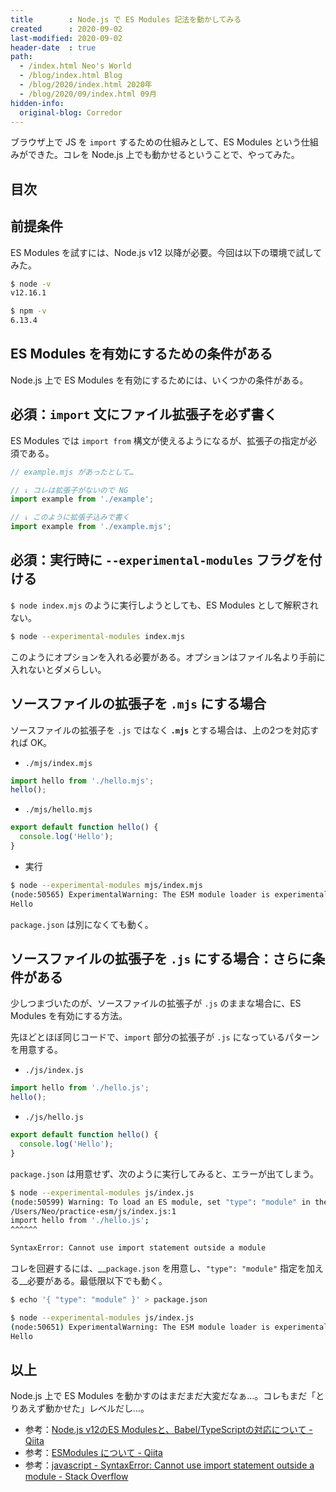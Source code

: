```yaml
---
title        : Node.js で ES Modules 記法を動かしてみる
created      : 2020-09-02
last-modified: 2020-09-02
header-date  : true
path:
  - /index.html Neo's World
  - /blog/index.html Blog
  - /blog/2020/index.html 2020年
  - /blog/2020/09/index.html 09月
hidden-info:
  original-blog: Corredor
---
```


ブラウザ上で JS を `import` するための仕組みとして、ES Modules という仕組みができた。コレを Node.js 上でも動かせるということで、やってみた。

## 目次

## 前提条件

ES Modules を試すには、Node.js v12 以降が必要。今回は以下の環境で試してみた。

```bash
$ node -v
v12.16.1

$ npm -v
6.13.4
```

## ES Modules を有効にするための条件がある

Node.js 上で ES Modules を有効にするためには、いくつかの条件がある。

## 必須：`import` 文にファイル拡張子を必ず書く

ES Modules では `import from` 構文が使えるようになるが、拡張子の指定が必須である。

```javascript
// example.mjs があったとして…

// ↓ コレは拡張子がないので NG
import example from './example';

// ↓ このように拡張子込みで書く
import example from './example.mjs';
```

## 必須：実行時に `--experimental-modules` フラグを付ける

`$ node index.mjs` のように実行しようとしても、ES Modules として解釈されない。

```bash
$ node --experimental-modules index.mjs
```

このようにオプションを入れる必要がある。オプションはファイル名より手前に入れないとダメらしい。

## ソースファイルの拡張子を `.mjs` にする場合

ソースファイルの拡張子を `.js` ではなく __`.mjs`__ とする場合は、上の2つを対応すれば OK。

- `./mjs/index.mjs`

```javascript
import hello from './hello.mjs';
hello();
```

- `./mjs/hello.mjs`

```javascript
export default function hello() {
  console.log('Hello');
}
```

- 実行

```bash
$ node --experimental-modules mjs/index.mjs
(node:50565) ExperimentalWarning: The ESM module loader is experimental.
Hello
```

`package.json` は別になくても動く。

## ソースファイルの拡張子を `.js` にする場合：さらに条件がある

少しつまづいたのが、ソースファイルの拡張子が `.js` のままな場合に、ES Modules を有効にする方法。

先ほどとほぼ同じコードで、`import` 部分の拡張子が `.js` になっているパターンを用意する。

- `./js/index.js`

```javascript
import hello from './hello.js';
hello();
```

- `./js/hello.js`

```javascript
export default function hello() {
  console.log('Hello');
}
```

`package.json` は用意せず、次のように実行してみると、エラーが出てしまう。

```bash
$ node --experimental-modules js/index.js
(node:50599) Warning: To load an ES module, set "type": "module" in the package.json or use the .mjs extension.
/Users/Neo/practice-esm/js/index.js:1
import hello from './hello.js';
^^^^^^

SyntaxError: Cannot use import statement outside a module
```

コレを回避するには、__`package.json` を用意し、`"type": "module"` 指定を加える__必要がある。最低限以下でも動く。

```bash
$ echo '{ "type": "module" }' > package.json

$ node --experimental-modules js/index.js
(node:50651) ExperimentalWarning: The ESM module loader is experimental.
Hello
```

## 以上

Node.js 上で ES Modules を動かすのはまだまだ大変だなぁ…。コレもまだ「とりあえず動かせた」レベルだし…。

- 参考：[Node.js v12のES Modulesと、Babel/TypeScriptの対応について - Qiita](https://qiita.com/shimataro999/items/8a63ec06f33ccd2ea9ca)
- 参考：[ESModules について - Qiita](https://qiita.com/nanocloudx/items/f541c7ff95b10b40d189)
- 参考：[javascript - SyntaxError: Cannot use import statement outside a module - Stack Overflow](https://stackoverflow.com/questions/58384179/syntaxerror-cannot-use-import-statement-outside-a-module)
